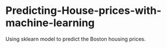 # Predicting-House-prices-with-machine-learning
Using sklearn model to predict the Boston housing prices. 
